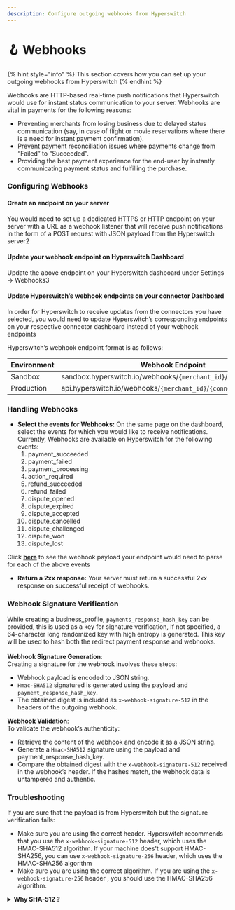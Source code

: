 ```yaml
---
description: Configure outgoing webhooks from Hyperswitch
---
```


# 🪝 Webhooks

{% hint style="info" %}
This section covers how you can set up your outgoing webhooks from Hyperswitch
{% endhint %}

Webhooks are HTTP-based real-time push notifications that Hyperswitch would use for instant status communication to your server. Webhooks are vital in payments for the following reasons:

* Preventing merchants from losing business due to delayed status communication (say, in case of flight or movie reservations where there is a need for instant payment confirmation).
* Prevent payment reconciliation issues where payments change from “Failed” to “Succeeded”.
* Providing the best payment experience for the end-user by instantly communicating payment status and fulfilling the purchase.

### [​](https://api-reference.hyperswitch.io/essentials/webhooks#configuring-webhooks)Configuring Webhooks <a href="#configuring-webhooks" id="configuring-webhooks"></a>

#### Create an endpoint on your server

You would need to set up a dedicated HTTPS or HTTP endpoint on your server with a URL as a webhook listener that will receive push notifications in the form of a POST request with JSON payload from the Hyperswitch server2

#### Update your webhook endpoint on Hyperswitch Dashboard

Update the above endpoint on your Hyperswitch dashboard under Settings -> Webhooks3

#### Update Hyperswitch’s webhook endpoints on your connector Dashboard

In order for Hyperswitch to receive updates from the connectors you have selected, you would need to update Hyperswitch’s corresponding endpoints on your respective connector dashboard instead of your webhook endpoints

Hyperswitch’s webhook endpoint format is as follows:

| Environment | Webhook Endpoint                                                   |
| ----------- | ------------------------------------------------------------------ |
| Sandbox     | sandbox.hyperswitch.io/webhooks/`{merchant_id}`/`{connector_name}` |
| Production  | api.hyperswitch.io/webhooks/`{merchant_id}`/`{connector_name}`     |

### [​](https://api-reference.hyperswitch.io/essentials/webhooks#handling-webhooks)Handling Webhooks <a href="#handling-webhooks" id="handling-webhooks"></a>

* **Select the events for Webhooks:** On the same page on the dashboard, select the events for which you would like to receive notifications. Currently, Webhooks are available on Hyperswitch for the following events:
  1. payment\_succeeded
  2. payment\_failed
  3. payment\_processing
  4. action\_required
  5. refund\_succeeded
  6. refund\_failed
  7. dispute\_opened
  8. dispute\_expired
  9. dispute\_accepted
  10. dispute\_cancelled
  11. dispute\_challenged
  12. dispute\_won
  13. dispute\_lost

Click [**here**](https://juspay-78.mintlify.app/api-reference/schemas/outgoing--webhook) to see the webhook payload your endpoint would need to parse for each of the above events

* **Return a 2xx response:** Your server must return a successful 2xx response on successful receipt of webhooks.&#x20;

### Webhook Signature Verification

While creating a business\_profile, `payments_response_hash_key` can be provided, this is used as a key for signature verification, If not specified, a 64-character long randomized key with high entropy is generated. This key will be used to hash both the redirect payment response and webhooks.\
\
**Webhook Signature Generation**:\
Creating a signature for the webhook involves these steps:

* Webhook payload is encoded to JSON string.
* `Hmac-SHA512` signatured is generated using the payload and `payment_response_hash_key`.
* The obtained digest is included as `x-webhook-signature-512` in the headers of the outgoing webhook.

**Webhook Validation**:\
To validate the webhook’s authenticity:

* Retrieve the content of the webhook and encode it as a JSON string.
* Generate a  `Hmac-SHA512` signature using the payload and payment\_response\_hash\_key.
* Compare the obtained digest with the `x-webhook-signature-512` received in the webhook’s header. If the hashes match, the webhook data is untampered and authentic.



### Troubleshooting

If you are sure that the payload is from Hyperswitch but the signature verification fails:

* Make sure you are using the correct header. Hyperswitch recommends that you use the `x-webhook-signature-512` header, which uses the HMAC-SHA512 algorithm. If your machine does't support HMAC-SHA256,  you can use `x-webhook-signature-256` header, which uses the HMAC-SHA256 algorithm&#x20;
* Make sure you are using the correct algorithm. If you are using the `x-webhook-signature-256` header , you should use the HMAC-SHA256 algorithm.

<details>

<summary><strong>Why SHA-512 ?</strong></summary>

SHA-512 is a robust cryptographic hash function designed for security. It generates a fixed-size 512-bit (64-byte) output, making it suitable for tasks such as creating digital signatures, password hashing, and ensuring data integrity.

</details>

